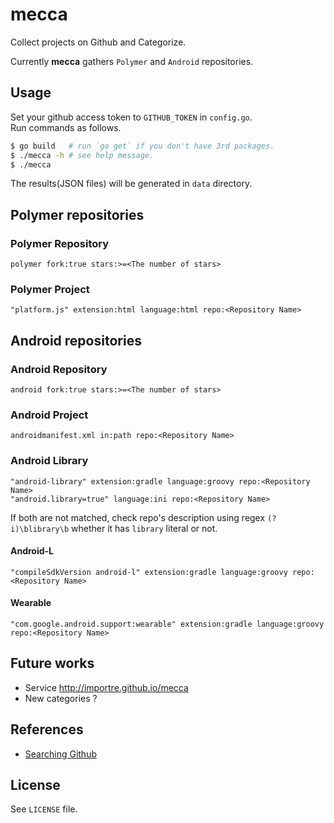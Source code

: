 mecca
=====

Collect projects on Github and Categorize.

Currently **mecca** gathers `Polymer` and `Android` repositories.


Usage
-----

Set your github access token to `GITHUB_TOKEN` in `config.go`.  
Run commands as follows.

```sh
$ go build   # run `go get` if you don't have 3rd packages.
$ ./mecca -h # see help message.
$ ./mecca
```

The results(JSON files) will be generated in `data` directory.

Polymer repositories
--------------------

### Polymer Repository
```
polymer fork:true stars:>=<The number of stars>
```

### Polymer Project
```
"platform.js" extension:html language:html repo:<Repository Name>
```


Android repositories
--------------------

### Android Repository
```
android fork:true stars:>=<The number of stars>
```

### Android Project
```
androidmanifest.xml in:path repo:<Repository Name>
```

### Android Library
```
"android-library" extension:gradle language:groovy repo:<Repository Name>
"android.library=true" language:ini repo:<Repository Name>
```

If both are not matched, check repo's description using regex `(?i)\blibrary\b` whether it has `library` literal or not.

#### Android-L
```
"compileSdkVersion android-l" extension:gradle language:groovy repo:<Repository Name>
```

#### Wearable
```
"com.google.android.support:wearable" extension:gradle language:groovy repo:<Repository Name>
```


Future works
------------

- Service http://importre.github.io/mecca
- New categories ?


References
----------

- [Searching Github][Searching Github]


License
-------

See `LICENSE` file.

[Searching Github]: https://help.github.com/articles/searching-github
